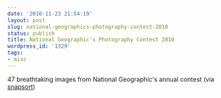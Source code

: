 ```yaml
---
date: '2010-11-23 21:54:19'
layout: post
slug: national-geographics-photography-contest-2010
status: publish
title: National Geographic's Photography Contest 2010
wordpress_id: '1329'
tags:
- misc
---
```


47 breathtaking images from National Geographic's annual contest (via [snapsort](http://snapsort.com/))
